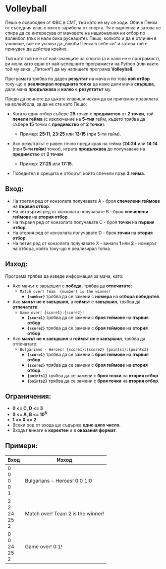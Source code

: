 # Volleyball
Пешо е освободен от ФВС в СМГ, тъй като не му се ходи. Обаче Пенка от съседния клас е много зарибена от спорта. Тя е варненка и затова не спира да се интересува от мачовете на националния ни отбор по волейбол (пък и нали биха руснаците). Пешо, колкото и да е отличен в училище, все не успява да „влюби Пенка в себе си“ и затова той е принуден да действа крайно.

Тъй като той не е от най-знаещите за спорта (а и нали не е програмист), ви моли като едни от най-успешните програмисти на Python (или както той му вика: „Питоня“) да му напишете програма **Volleyball**. 

Програмата трябва по даден **резултат** на мача и по това **кой отбор** току-що е **реализирал поредната топка** да каже дали мача **свършва**, дали мача **продължава** и **колко** е **резултатът** му.

Преди да почнете да цъкате клавиши искам да ви припомня правилата на волейбола, за да не сте като Пешо:

* Когато един отбор събере **25** точки с **предимство** от **2 точки**, той **печели гейма** (с изключение на **5-тия** гейм, където трябва да събере **15** точки с **предимство** от **2 точки**).
  * Пример: **25:11**, **23:25** или **13:15** (при 5-ти гейм).
* Ако резултатът е равен точно преди края на гейма (**24**:**24** или **14**:**14** (при **5-ти гейм**) точки), играта **продължава** до получаване на **предимство** от **2 точки**
  * Пример: **27:25** или **17:15**.

* Победител в срещата е отборът, който спечели пръв **3 гейма**.

## Вход:
* На третия ред от конзолата получавате A - броя **спечелени геймове** на **първия отбор**.
* На четвъртия ред от конзолата получавате B - броя **спечелени геймове** на **втория отбор**.
* На първия ред от конзолата получавате C - броя **точки** на **първия отбор**.
* На втория ред от конзолата получавате D - броя **точки** на **втория отбор**.
* На петия ред от конзолата получавате X - винаги **1** или **2** - номерът на отбора, който току-що е реализирал топка.

## Изход:
Програма трябва да изведе информация за мача, като:
* Aко мачът е завършил с **победа**, трябва да **отпечатате**:
  * `Match over! Team  {number} is the winner!`
    * **`{number}`** трябва да се замени с **номера** на **отбора победител**.
* Aко **мачът не е завършил**, а **геймът** е **завършил**, трябва да **отпечатате**: 
  * `Game over! {score1}:{score2}!`
    * **`{score1}`** трябва да се замени с **броя геймове** на **първия отбор**
    * **`{score2}`** трябва да се замени с **броя геймове** на **втория отбор**.
* Aко **мачът не е завършил** и **геймът не е завършил**, трябва да отпечатате:
  * `Bulgarians - Heroes! {score1}:{score2} {points1}:{points2}`
    * **`{score1}`** трябва да се замени с **броя геймове** на **първия отбор**.
    * **`{score2}`** трябва да се замени с **броя геймове** на **втория отбор**.
    * **`{points1}`** трябва да се замени с **броя точки** на **втория отбор**.
    * **`{points2}`** трябва да се замени с **броя точки** на **втория отбор**.

## Ограничения:
* **0 <= C, D <= 3**
* **0 <= A, B <= 10<sup>5</sup>**
* **1 <= X <= 2**
* Всеки ред от входа ще съдържа **едно цяло число**.
* Входът винаги е **коректен** и в **оказания формат**.


## Примери:
|   Вход                      | Изход                             |
| --------------------------- | --------------------------------- | 
|  0<br>0<br>0<br>0<br>1      | Bulgarians - Heroes! 0:0 1:0      |
|  2<br>2<br>24<br>25<br>2    | Match over! Team 2 is the winner! | 
|  0<br>0<br>24<br>25<br>2    | Game over! 0:1!                   |
